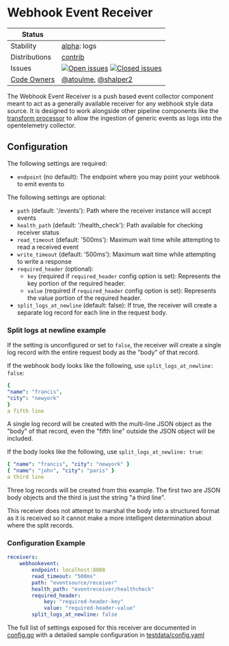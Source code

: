 # Webhook Event Receiver

<!-- status autogenerated section -->
| Status        |           |
| ------------- |-----------|
| Stability     | [alpha]: logs   |
| Distributions | [contrib] |
| Issues        | [![Open issues](https://img.shields.io/github/issues-search/open-telemetry/opentelemetry-collector-contrib?query=is%3Aissue%20is%3Aopen%20label%3Areceiver%2Fwebhookevent%20&label=open&color=orange&logo=opentelemetry)](https://github.com/open-telemetry/opentelemetry-collector-contrib/issues?q=is%3Aopen+is%3Aissue+label%3Areceiver%2Fwebhookevent) [![Closed issues](https://img.shields.io/github/issues-search/open-telemetry/opentelemetry-collector-contrib?query=is%3Aissue%20is%3Aclosed%20label%3Areceiver%2Fwebhookevent%20&label=closed&color=blue&logo=opentelemetry)](https://github.com/open-telemetry/opentelemetry-collector-contrib/issues?q=is%3Aclosed+is%3Aissue+label%3Areceiver%2Fwebhookevent) |
| [Code Owners](https://github.com/open-telemetry/opentelemetry-collector-contrib/blob/main/CONTRIBUTING.md#becoming-a-code-owner)    | [@atoulme](https://www.github.com/atoulme), [@shalper2](https://www.github.com/shalper2) |

[alpha]: https://github.com/open-telemetry/opentelemetry-collector/blob/main/docs/component-stability.md#alpha
[contrib]: https://github.com/open-telemetry/opentelemetry-collector-releases/tree/main/distributions/otelcol-contrib
<!-- end autogenerated section -->

The Webhook Event Receiver is a push based event collector component meant to act as a generally available receiver for any webhook style data source. It is designed to work alongside other pipeline components
like the [transform processor](https://github.com/open-telemetry/opentelemetry-collector-contrib/tree/main/processor/transformprocessor) to allow the ingestion of generic events as logs into the opentelemetry 
collector.

## Configuration

The following settings are required:

* `endpoint` (no default): The endpoint where you may point your webhook to emit events to

The following settings are optional:

* `path` (default: '/events'): Path where the receiver instance will accept events 
* `health_path` (default: '/health_check'): Path available for checking receiver status
* `read_timeout` (default: '500ms'): Maximum wait time while attempting to read a received event
* `write_timeout` (default: '500ms'): Maximum wait time while attempting to write a response
* `required_header` (optional):  
    * `key` (required if `required_header` config option is set): Represents the key portion of the required header.
    * `value` (required if `required_header` config option is set): Represents the value portion of the required header.
* `split_logs_at_newline` (default: false): If true, the receiver will create a separate log record for each line in the request body.

### Split logs at newline example

If the setting is unconfigured or set to `false`, the receiver will create a single log record with the entire request body as the "body" of that record.

If the webhook body looks like the following, use `split_logs_at_newline: false`: 

```yaml
{
"name": "francis",
"city": "newyork"
}
a fifth line
```

A single log record will be created with the multi-line JSON object as the "body" of that record, even the "fifth line" outside the JSON object will be included.

If the body looks like the following, use `split_logs_at_newline: true`:

```yaml
{ "name": "francis", "city": "newyork" }
{ "name": "john", "city": "paris" }
a third line
```

Three log records will be created from this example. The first two are JSON body objects and the third is just the string "a third line".

This receiver does not attempt to marshal the body into a structured format as it is received so it cannot make a more intelligent determination about where the split records. 

### Configuration Example

```yaml
receivers:
    webhookevent:
        endpoint: localhost:8088
        read_timeout: "500ms"
        path: "eventsource/receiver"
        health_path: "eventreceiver/healthcheck"
        required_header:
            key: "required-header-key"
            value: "required-header-value"
        split_logs_at_newline: false
```

The full list of settings exposed for this receiver are documented in [config.go](./config.go) with a detailed sample configuration in [testdata/config.yaml](./testdata/config.yaml)

